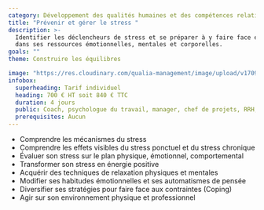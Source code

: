 ```yaml
---
category: Développement des qualités humaines et des compétences relationnelles
title: "Prévenir et gérer le stress "
description: >-
  Identifier les déclencheurs de stress et se préparer à y faire face en puisant
  dans ses ressources émotionnelles, mentales et corporelles.
goals: ""
theme: Construire les équilibres

image: "https://res.cloudinary.com/qualia-management/image/upload/v1709193921/flower_xtyxkp.jpg"
infobox:
  superheading: Tarif individuel
  heading: 700 € HT soit 840 € TTC
  duration: 4 jours
  public: Coach, psychologue du travail, manager, chef de projets, RRH, consultant
  prerequisites: Aucun
---
```


- Comprendre les mécanismes du stress
- Comprendre les effets visibles du stress ponctuel et du stress chronique
- Évaluer son stress sur le plan physique, émotionnel, comportemental
- Transformer son stress en énergie positive
- Acquérir des techniques de relaxation physiques et mentales
- Modifier ses habitudes émotionnelles et ses automatismes de pensée
- Diversifier ses stratégies pour faire face aux contraintes (Coping)
- Agir sur son environnement physique et professionnel
